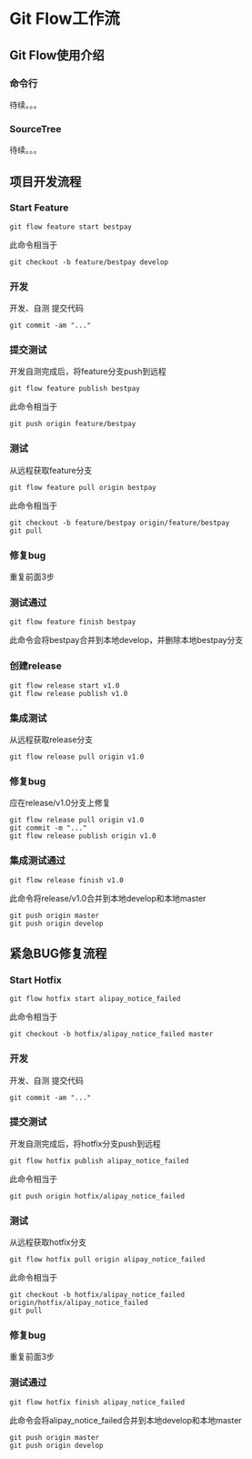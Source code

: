 # Git Flow工作流

## Git Flow使用介绍

### 命令行
待续。。。
### SourceTree
待续。。。
## 项目开发流程
### Start Feature
```shell
git flow feature start bestpay
```
此命令相当于
```shell
git checkout -b feature/bestpay develop
```
### 开发
开发、自测
提交代码
```shell
git commit -am "..."
```
### 提交测试
开发自测完成后，将feature分支push到远程
```shell
git flow feature publish bestpay
```
此命令相当于
```shell
git push origin feature/bestpay
```
### 测试
从远程获取feature分支
```shell
git flow feature pull origin bestpay
```
此命令相当于
```shell
git checkout -b feature/bestpay origin/feature/bestpay
git pull
```
### 修复bug
重复前面3步

### 测试通过
```shell
git flow feature finish bestpay
```
此命令会将bestpay合并到本地develop，并删除本地bestpay分支

### 创建release
```shell
git flow release start v1.0
git flow release publish v1.0
```
### 集成测试
从远程获取release分支
```shell
git flow release pull origin v1.0
```
### 修复bug
应在release/v1.0分支上修复
```shell
git flow release pull origin v1.0
git commit -m "..."
git flow release publish origin v1.0
```
### 集成测试通过
```shell
git flow release finish v1.0
```
此命令将release/v1.0合并到本地develop和本地master
```shell
git push origin master
git push origin develop
```

## 紧急BUG修复流程
### Start Hotfix
```shell
git flow hotfix start alipay_notice_failed
```
此命令相当于
```shell
git checkout -b hotfix/alipay_notice_failed master
```
### 开发
开发、自测
提交代码
```shell
git commit -am "..."
```
### 提交测试
开发自测完成后，将hotfix分支push到远程
```shell
git flow hotfix publish alipay_notice_failed
```
此命令相当于
```shell
git push origin hotfix/alipay_notice_failed
```
### 测试
从远程获取hotfix分支
```shell
git flow hotfix pull origin alipay_notice_failed
```
此命令相当于
```shell
git checkout -b hotfix/alipay_notice_failed origin/hotfix/alipay_notice_failed
git pull
```
### 修复bug
重复前面3步

### 测试通过
```shell
git flow hotfix finish alipay_notice_failed
```
此命令会将alipay_notice_failed合并到本地develop和本地master
```shell
git push origin master
git push origin develop
```